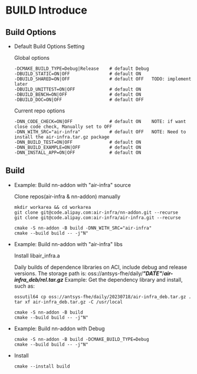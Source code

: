 # BUILD Introduce

## Build Options
- Default Build Options Setting

    Global options
    ```
    -DCMAKE_BUILD_TYPE=Debug|Release    # default Debug
    -DBUILD_STATIC=ON|OFF               # default ON
    -DBUILD_SHARED=ON|OFF               # default OFF   TODO: implement later
    -DBUILD_UNITTEST=ON|OFF             # default ON
    -DBUILD_BENCH=ON|OFF                # default ON
    -DBUILD_DOC=ON|OFF                  # default OFF
    ```

    Current repo options
    ```
    -DNN_CODE_CHECK=ON|OFF              # default ON    NOTE: if want close code check, Manually set to OFF
    -DNN_WITH_SRC="air-infra"           # default OFF   NOTE: Need to install the air-infra.tar.gz package
    -DNN_BUILD_TEST=ON|OFF              # default ON
    -DNN_BUILD_EXAMPLE=ON|OFF           # default ON
    -DNN_INSTALL_APP=ON|OFF             # default ON
    ```

## Build

- Example: Build nn-addon with "air-infra" source


    Clone repos(air-infra & nn-addon) manually

    ```
    mkdir workarea && cd workarea
    git clone git@code.alipay.com:air-infra/nn-addon.git --recurse
    git clone git@code.alipay.com:air-infra/air-infra.git --recurse
    ```
    ```
    cmake -S nn-addon -B build -DNN_WITH_SRC="air-infra"
    cmake --build build -- -j"N"
    ```

- Example: Build nn-addon with "air-infra" libs

    Install libair_infra.a

    Daily builds of dependence libraries on ACI, include debug and release versions.
    The storage path is: oss://antsys-fhe/daily/***"DATE"***/***air-infra_deb/rel.tar.gz***
    Example: Get the dependency library and install, such as:
    ```
    ossutil64 cp oss://antsys-fhe/daily/20230718/air-infra_deb.tar.gz .
    tar xf air-infra_deb.tar.gz -C /usr/local
    ```
    ```
    cmake -S nn-addon -B build
    cmake --build build -- -j"N"
    ```

- Example: Build nn-addon with Debug

    ```
    cmake -S nn-addon -B build -DCMAKE_BUILD_TYPE=Debug
    cmake --build build -- -j"N"
    ```

- Install

    ```
    cmake --install build
    ```
